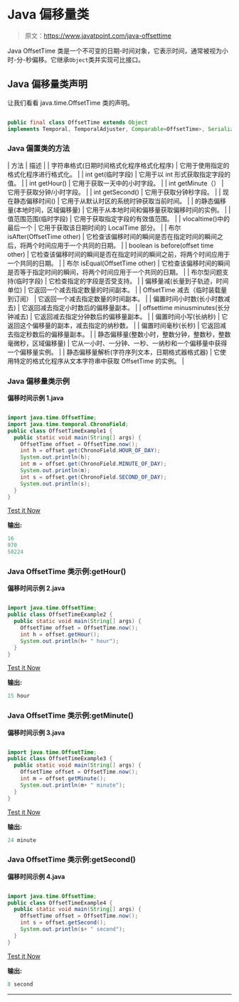 # Java 偏移量类

> 原文：<https://www.javatpoint.com/java-offsettime>

Java OffsetTime 类是一个不可变的日期-时间对象，它表示时间，通常被视为小时-分-秒偏移。它继承`Object`类并实现可比接口。

## Java 偏移量类声明

让我们看看 java.time.OffsetTime 类的声明。

```java

public final class OffsetTime extends Object 
implements Temporal, TemporalAdjuster, Comparable<OffsetTime>, Serializable

```

### Java 偏置类的方法

| 方法 | 描述 |
| 字符串格式(日期时间格式化程序格式化程序) | 它用于使用指定的格式化程序进行格式化。 |
| int get(临时字段) | 它用于以 int 形式获取指定字段的值。 |
| int getHour() | 它用于获取一天中的小时字段。 |
| int getMinute（） | 它用于获取分钟/小时字段。 |
| int getSecond() | 它用于获取分钟秒字段。 |
| 现在静态偏移时间() | 它用于从默认时区的系统时钟获取当前时间。 |
| 的静态偏移量(本地时间，区域偏移量) | 它用于从本地时间和偏移量获取偏移时间的实例。 |
| 值范围范围(临时字段) | 它用于获取指定字段的有效值范围。 |
| vlocaltime()中的最后一个 | 它用于获取该日期时间的 LocalTime 部分。 |
| 布尔 isAfter(OffsetTime other) | 它检查该偏移时间的瞬间是否在指定时间的瞬间之后，将两个时间应用于一个共同的日期。 |
| boolean is before(offset time other) | 它检查该偏移时间的瞬间是否在指定时间的瞬间之前，将两个时间应用于一个共同的日期。 |
| 布尔 isEqual(OffsetTime other) | 它检查该偏移时间的瞬间是否等于指定时间的瞬间，将两个时间应用于一个共同的日期。 |
| 布尔型问题支持(临时字段) | 它检查指定的字段是否受支持。 |
| 偏移量减(长量到子轨迹，时间单位) | 它返回一个减去指定数量的时间副本。 |
| OffsetTime 减去（临时装载量到订阅） | 它返回一个减去指定数量的时间副本。 |
| 偏置时间小时数(长小时数减去) | 它返回减去指定小时数后的偏移量副本。 |
| offsettime minusminutes(长分钟减去) | 它返回减去指定分钟数后的偏移量副本。 |
| 偏置时间小写(长纳秒) | 它返回这个偏移量的副本，减去指定的纳秒数。 |
| 偏置时间毫秒(长秒) | 它返回减去指定秒数后的偏移量副本。 |
| 静态偏移量(整数小时，整数分钟，整数秒，整数毫微秒，区域偏移量) | 它从一小时、一分钟、一秒、一纳秒和一个偏移量中获得一个偏移量实例。 |
| 静态偏移量解析(字符序列文本，日期格式器格式器) | 它使用特定的格式化程序从文本字符串中获取 OffsetTime 的实例。 |

### Java 偏移量类示例

**偏移时间示例 1.java**

```java

import java.time.OffsetTime;
import java.time.temporal.ChronoField;
public class OffsetTimeExample1 {
  public static void main(String[] args) {
    OffsetTime offset = OffsetTime.now();
    int h = offset.get(ChronoField.HOUR_OF_DAY);
    System.out.println(h);
    int m = offset.get(ChronoField.MINUTE_OF_DAY);
    System.out.println(m);
    int s = offset.get(ChronoField.SECOND_OF_DAY);
    System.out.println(s);
  }
}

```

[Test it Now](https://compiler.javatpoint.com/opr/test.jsp?filename=OffsetTimeExample1)

**输出:**

```java
16
970
58224

```

### Java OffsetTime 类示例:getHour()

**偏移时间示例 2.java**

```java

import java.time.OffsetTime;
public class OffsetTimeExample2 {
  public static void main(String[] args) {
    OffsetTime offset = OffsetTime.now();
    int h = offset.getHour();
    System.out.println(h+ " hour");
  }
}

```

[Test it Now](https://compiler.javatpoint.com/opr/test.jsp?filename=OffsetTimeExample2)

**输出:**

```java
15 hour

```

### Java OffsetTime 类示例:getMinute()

**偏移时间示例 3.java**

```java

import java.time.OffsetTime;
public class OffsetTimeExample3 {
  public static void main(String[] args) {
    OffsetTime offset = OffsetTime.now();
    int m = offset.getMinute();
    System.out.println(m+ " minute");
  }
}

```

[Test it Now](https://compiler.javatpoint.com/opr/test.jsp?filename=OffsetTimeExample3)

**输出:**

```java
24 minute

```

### Java OffsetTime 类示例:getSecond()

**偏移时间示例 4.java**

```java

import java.time.OffsetTime;
public class OffsetTimeExample4 {
  public static void main(String[] args) {
    OffsetTime offset = OffsetTime.now();
    int s = offset.getSecond();
    System.out.println(s+ " second");
  }
}

```

[Test it Now](https://compiler.javatpoint.com/opr/test.jsp?filename=OffsetTimeExample4)

**输出:**

```java
8 second

```

* * *